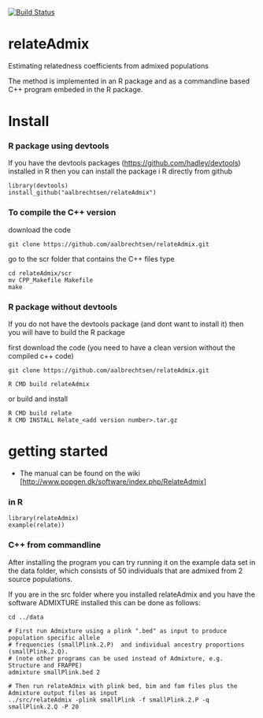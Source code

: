 [![Build Status](https://travis-ci.org/aalbrechtsen/relateAdmix.svg?branch=master)](https://travis-ci.org/aalbrechtsen/relateAdmix)

# relateAdmix
Estimating relatedness coefficients from admixed populations

The method is implemented in an R package and as a commandline based C++ program embeded in the R package. 

# Install
### R package using devtools

If you have the devtools packages (https://github.com/hadley/devtools) installed in R then you can install the package i R directly from github

```
library(devtools)
install_github("aalbrechtsen/relateAdmix")
```

### To compile the C++ version
download the code

```
git clone https://github.com/aalbrechtsen/relateAdmix.git
```

go to the scr folder that contains the C++ files 
type 

```
cd relateAdmix/scr
mv CPP_Makefile Makefile
make
```
### R package without devtools

If you do not have the devtools package (and dont want to install it) then you will have to build the R package 

first download the code (you need to have a clean version without the compiled c++ code)
```
git clone https://github.com/aalbrechtsen/relateAdmix.git
```

```
R CMD build relateAdmix
```

or  build and install

```
R CMD build relate
R CMD INSTALL Relate_<add version number>.tar.gz
```


# getting started

 * The manual can be found on the wiki [http://www.popgen.dk/software/index.php/RelateAdmix]

### in R
```
library(relateAdmix)
example(relate))
```

### C++ from commandline
After installing the program you can try running it on the example data set in the data folder, which consists of 50 individuals that are admixed from 2 source populations.

If you are in the src folder where you installed relateAdmix and you have the software ADMIXTURE installed this can be done as follows: 
```
cd ../data

# First run Admixture using a plink ".bed" as input to produce population specific allele 
# frequencies (smallPlink.2.P)  and individual ancestry proportions (smallPlink.2.Q).
# (note other programs can be used instead of Admixture, e.g. Structure and FRAPPE)
admixture smallPlink.bed 2 

# Then run relateAdmix with plink bed, bim and fam files plus the Admixture output files as input
../src/relateAdmix -plink smallPlink -f smallPlink.2.P -q smallPlink.2.Q -P 20

```
 

